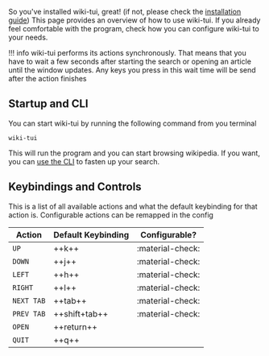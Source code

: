 So you've installed wiki-tui, great! (if not, please check the [installation guide](./installation.md)) This page provides an overview of how to use wiki-tui. If you already feel comfortable with the program, check how 
you can configure wiki-tui to your needs.

!!! info
    wiki-tui performs its actions synchronously. That means that you have to wait a few seconds after starting
    the search or opening an article until the window updates. Any keys you press in this wait time will be 
    send after the action finishes

## Startup and CLI

You can start wiki-tui by running the following command from you terminal

```
wiki-tui
```

This will run the program and you can start browsing wikipedia. If you want, 
you can [use the CLI](./using-cli.md) to fasten up your search.

## Keybindings and Controls

This is a list of all available actions and what the default keybinding for that action is. Configurable
actions can be remapped in the config

| Action         | Default Keybinding | Configurable?    |
| -------------- | ------------------ | ---------------- |
|  `UP`          | ++k++             | :material-check: |
|  `DOWN`        | ++j++           | :material-check: |
|  `LEFT`        | ++h++           | :material-check: |
|  `RIGHT`       | ++l++          | :material-check: |
|  `NEXT TAB`    | ++tab++            | :material-check: |
|  `PREV TAB`    | ++shift+tab++      | :material-check: |
|  `OPEN`        | ++return++         |                  |
|  `QUIT`        | ++q++              |                  |

